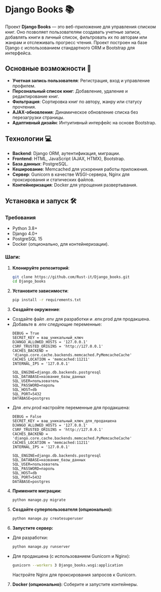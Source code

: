 # Django Books 📚

Проект **Django Books** — это веб-приложение для управления списком книг. Оно позволяет пользователям создавать учетные записи, добавлять книги в личный список, фильтровать их по авторам или жанрам и отслеживать прогресс чтения. Проект построен на базе Django с использованием стандартного ORM и Bootstrap для интерфейса.

## Основные возможности 🌟
- **Учетная запись пользователя**: Регистрация, вход и управление профилем.
- **Персональный список книг**: Добавление, удаление и редактирование книг.
- **Фильтрация**: Сортировка книг по автору, жанру или статусу прочтения.
- **AJAX-обновления**: Динамическое обновление списка без перезагрузки страницы.
- **Адаптивный дизайн**: Интуитивный интерфейс на основе Bootstrap.

## Технологии 💻
- **Backend**: Django ORM, аутентификация, миграции.
- **Frontend**: HTML, JavaScript (AJAX, HTMX), Bootstrap.
- **База данных**: PostgreSQL.
- **Кеширование**: Memcached для ускорения работы приложения.
- **Сервер**: Gunicorn в качестве WSGI-сервера, Nginx для проксирования и статических файлов.
- **Контейнеризация**: Docker для упрощения развертывания.

## Установка и запуск 🛠️

### Требования
- Python 3.8+
- Django 4.0+
- PostgreSQL 15
- Docker (опционально, для контейнеризации).

### Шаги:
1. **Клонируйте репозиторий**:
   ```bash
   git clone https://github.com/Rust-it/Django_books.git
   cd Django_books
   ```
2. **Установите зависимости**:
   ```bash
   pip install -r requirements.txt
   ```
3. **Создайте окружение**:
* Создайте файл .env для разработки и .env.prod для продакшена.
* Добавьте в .env следующие переменные:
   ```env
   DEBUG = True
   SECRET_KEY = ваш_уникальный_ключ
   DJANGO_ALLOWED_HOSTS = '127.0.0.1'
   CSRF_TRUSTED_ORIGINS = 'http://127.0.0.1'
   CACHES_BACKEND = 'django.core.cache.backends.memcached.PyMemcacheCache'
   CACHES_LOCATION = 'memcached:11211'
   INTERNAL_IPS = '127.0.0.1'

   SQL_ENGINE=django.db.backends.postgresql
   SQL_DATABASE=название_базы_данных
   SQL_USER=пользователь
   SQL_PASSWORD=пароль
   SQL_HOST=db
   SQL_PORT=5432
   DATABASE=postgres
   ```
* Для .env.prod настройте переменные для продакшена:
   ```env
   DEBUG = False
   SECRET_KEY = ваш_уникальный_ключ_для_продакшена
   DJANGO_ALLOWED_HOSTS = '127.0.0.1'
   CSRF_TRUSTED_ORIGINS = 'http://127.0.0.1'
   CACHES_BACKEND = 'django.core.cache.backends.memcached.PyMemcacheCache'
   CACHES_LOCATION = 'memcached:11211'
   INTERNAL_IPS = '127.0.0.1'

   SQL_ENGINE=django.db.backends.postgresql
   SQL_DATABASE=название_базы_данных
   SQL_USER=пользователь
   SQL_PASSWORD=пароль
   SQL_HOST=db
   SQL_PORT=5432
   DATABASE=postgres
   ```
4. **Примените миграции:**
   ```bash
   python manage.py migrate
   ```
5. **Создайте суперпользователя (опционально):**
   ```bash
   python manage.py createsuperuser
   ```
6. **Запустите сервер:**
* Для разработки:
   ```bash
   python manage.py runserver
   ```
* Для продакшена (с использованием Gunicorn и Nginx):
   ```bash
   gunicorn --workers 3 Django_books.wsgi:application
   ```
   Настройте Nginx для проксирования запросов к Gunicorn.
7. **Docker (опционально):**
Соберите и запустите контейнеры.